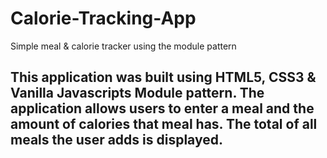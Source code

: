 # Calorie-Tracking-App
Simple meal &amp; calorie tracker using the module pattern

## This application was built using HTML5, CSS3 & Vanilla Javascripts Module pattern. The application allows users to enter a meal and the amount of calories that meal has. The total of all meals the user adds is displayed.
